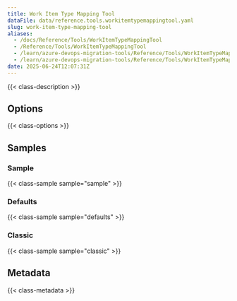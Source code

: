 ```yaml
---
title: Work Item Type Mapping Tool
dataFile: data/reference.tools.workitemtypemappingtool.yaml
slug: work-item-type-mapping-tool
aliases:
  - /docs/Reference/Tools/WorkItemTypeMappingTool
  - /Reference/Tools/WorkItemTypeMappingTool
  - /learn/azure-devops-migration-tools/Reference/Tools/WorkItemTypeMappingTool
  - /learn/azure-devops-migration-tools/Reference/Tools/WorkItemTypeMappingTool/index.md
date: 2025-06-24T12:07:31Z
---
```


{{< class-description >}}

## Options

{{< class-options >}}

## Samples

### Sample

{{< class-sample sample="sample" >}}

### Defaults

{{< class-sample sample="defaults" >}}

### Classic

{{< class-sample sample="classic" >}}

## Metadata

{{< class-metadata >}}
